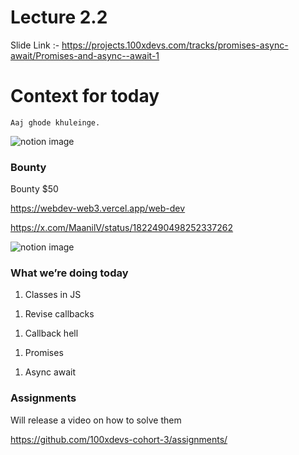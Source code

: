 # **Lecture 2.2**

Slide Link :- <https://projects.100xdevs.com/tracks/promises-async-await/Promises-and-async--await-1>



# Context for today

`Aaj ghode khuleinge.`

![notion image](https://www.notion.so/image/https%3A%2F%2Fprod-files-secure.s3.us-west-2.amazonaws.com%2F085e8ad8-528e-47d7-8922-a23dc4016453%2Fe6365641-aaa1-4eb1-911d-c24ccf330fca%2Fimages_\(9\).jpeg?table=block\&id=ff7e07ba-1350-4622-a05d-437dcb38d3b1\&cache=v2 "notion image")

### Bounty

Bounty \$50

<https://webdev-web3.vercel.app/web-dev>

<https://x.com/MaanilV/status/1822490498252337262>

![notion image](https://www.notion.so/image/https%3A%2F%2Fprod-files-secure.s3.us-west-2.amazonaws.com%2F085e8ad8-528e-47d7-8922-a23dc4016453%2F559d478f-cc6a-4766-9e2e-299659b21b3b%2FScreenshot_2024-08-11_at_11.27.51_AM.png?table=block\&id=a1300671-a0f6-4fec-ad14-bfc9f68f2aa1\&cache=v2 "notion image")

### What we’re doing today

1. Classes in JS

1) Revise callbacks

1. Callback hell

1) Promises

1. Async await

### Assignments

Will release a video on how to solve them

<https://github.com/100xdevs-cohort-3/assignments/>







